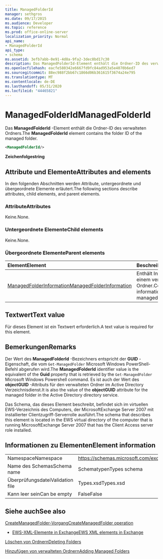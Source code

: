 ```yaml
---
title: ManagedFolderId
manager: sethgros
ms.date: 09/17/2015
ms.audience: Developer
ms.topic: reference
ms.prod: office-online-server
localization_priority: Normal
api_name:
- ManagedFolderId
api_type:
- schema
ms.assetid: 3efb7abb-0e91-4d8a-9fa2-3dec8bd17c30
description: Das ManagedFolderId-Element enthält die Ordner-ID des verwalteten Ordners.
ms.openlocfilehash: eacfe580342e6667fd9fc84ad953a5e4070b6ed7
ms.sourcegitcommit: 88ec988f2bb67c1866d06b361615f3674a24e795
ms.translationtype: MT
ms.contentlocale: de-DE
ms.lasthandoff: 05/31/2020
ms.locfileid: "44465821"
---
```

# <a name="managedfolderid"></a><span data-ttu-id="58e34-103">ManagedFolderId</span><span class="sxs-lookup"><span data-stu-id="58e34-103">ManagedFolderId</span></span>

<span data-ttu-id="58e34-104">Das **ManagedFolderId** -Element enthält die Ordner-ID des verwalteten Ordners.</span><span class="sxs-lookup"><span data-stu-id="58e34-104">The **ManagedFolderId** element contains the folder ID of the managed folder.</span></span> 
  
```xml
<ManagedFolderId/>
```

 <span data-ttu-id="58e34-105">**Zeichenfolge**</span><span class="sxs-lookup"><span data-stu-id="58e34-105">**string**</span></span>
## <a name="attributes-and-elements"></a><span data-ttu-id="58e34-106">Attribute und Elemente</span><span class="sxs-lookup"><span data-stu-id="58e34-106">Attributes and elements</span></span>

<span data-ttu-id="58e34-107">In den folgenden Abschnitten werden Attribute, untergeordnete und übergeordnete Elemente erläutert.</span><span class="sxs-lookup"><span data-stu-id="58e34-107">The following sections describe attributes, child elements, and parent elements.</span></span>
  
### <a name="attributes"></a><span data-ttu-id="58e34-108">Attribute</span><span class="sxs-lookup"><span data-stu-id="58e34-108">Attributes</span></span>

<span data-ttu-id="58e34-109">Keine.</span><span class="sxs-lookup"><span data-stu-id="58e34-109">None.</span></span>
  
### <a name="child-elements"></a><span data-ttu-id="58e34-110">Untergeordnete Elemente</span><span class="sxs-lookup"><span data-stu-id="58e34-110">Child elements</span></span>

<span data-ttu-id="58e34-111">Keine.</span><span class="sxs-lookup"><span data-stu-id="58e34-111">None.</span></span>
  
### <a name="parent-elements"></a><span data-ttu-id="58e34-112">Übergeordnete Elemente</span><span class="sxs-lookup"><span data-stu-id="58e34-112">Parent elements</span></span>

|<span data-ttu-id="58e34-113">**Element**</span><span class="sxs-lookup"><span data-stu-id="58e34-113">**Element**</span></span>|<span data-ttu-id="58e34-114">**Beschreibung**</span><span class="sxs-lookup"><span data-stu-id="58e34-114">**Description**</span></span>|
|:-----|:-----|
|[<span data-ttu-id="58e34-115">ManagedFolderInformation</span><span class="sxs-lookup"><span data-stu-id="58e34-115">ManagedFolderInformation</span></span>](managedfolderinformation.md) <br/> |<span data-ttu-id="58e34-116">Enthält Informationen zu einem verwalteten Ordner.</span><span class="sxs-lookup"><span data-stu-id="58e34-116">Contains information about a managed folder.</span></span>  <br/> |
   
## <a name="text-value"></a><span data-ttu-id="58e34-117">Textwert</span><span class="sxs-lookup"><span data-stu-id="58e34-117">Text value</span></span>

<span data-ttu-id="58e34-118">Für dieses Element ist ein Textwert erforderlich.</span><span class="sxs-lookup"><span data-stu-id="58e34-118">A text value is required for this element.</span></span>
  
## <a name="remarks"></a><span data-ttu-id="58e34-119">Bemerkungen</span><span class="sxs-lookup"><span data-stu-id="58e34-119">Remarks</span></span>

<span data-ttu-id="58e34-120">Der Wert des **ManagedFolderId** -Bezeichners entspricht der **GUID** -Eigenschaft, die vom `Get-ManagedFolder` Microsoft Windows PowerShell-Befehl abgerufen wird.</span><span class="sxs-lookup"><span data-stu-id="58e34-120">The **ManagedFolderId** identifier value is the equivalent of the **Guid** property that is retrieved by the  `Get-ManagedFolder` Microsoft Windows Powershell command.</span></span> <span data-ttu-id="58e34-121">Es ist auch der Wert des **objectGUID** -Attributs für den verwalteten Ordner im Active Directory Verzeichnisdienst.</span><span class="sxs-lookup"><span data-stu-id="58e34-121">It is also the value of the **objectGUID** attribute for the managed folder in the Active Directory directory service.</span></span> 
  
<span data-ttu-id="58e34-122">Das Schema, das dieses Element beschreibt, befindet sich im virtuellen EWS-Verzeichnis des Computers, der MicrosoftExchange Server 2007 mit installierter Clientzugriff-Serverrolle ausführt.</span><span class="sxs-lookup"><span data-stu-id="58e34-122">The schema that describes this element is located in the EWS virtual directory of the computer that is running MicrosoftExchange Server 2007 that has the Client Access server role installed.</span></span>
  
## <a name="element-information"></a><span data-ttu-id="58e34-123">Informationen zu Elementen</span><span class="sxs-lookup"><span data-stu-id="58e34-123">Element information</span></span>

|||
|:-----|:-----|
|<span data-ttu-id="58e34-124">Namespace</span><span class="sxs-lookup"><span data-stu-id="58e34-124">Namespace</span></span>  <br/> |https://schemas.microsoft.com/exchange/services/2006/types  <br/> |
|<span data-ttu-id="58e34-125">Name des Schemas</span><span class="sxs-lookup"><span data-stu-id="58e34-125">Schema name</span></span>  <br/> |<span data-ttu-id="58e34-126">Schematypen</span><span class="sxs-lookup"><span data-stu-id="58e34-126">Types schema</span></span>  <br/> |
|<span data-ttu-id="58e34-127">Überprüfungsdatei</span><span class="sxs-lookup"><span data-stu-id="58e34-127">Validation file</span></span>  <br/> |<span data-ttu-id="58e34-128">Types.xsd</span><span class="sxs-lookup"><span data-stu-id="58e34-128">Types.xsd</span></span>  <br/> |
|<span data-ttu-id="58e34-129">Kann leer sein</span><span class="sxs-lookup"><span data-stu-id="58e34-129">Can be empty</span></span>  <br/> |<span data-ttu-id="58e34-130">False</span><span class="sxs-lookup"><span data-stu-id="58e34-130">False</span></span>  <br/> |
   
## <a name="see-also"></a><span data-ttu-id="58e34-131">Siehe auch</span><span class="sxs-lookup"><span data-stu-id="58e34-131">See also</span></span>



[<span data-ttu-id="58e34-132">CreateManagedFolder-Vorgang</span><span class="sxs-lookup"><span data-stu-id="58e34-132">CreateManagedFolder operation</span></span>](createmanagedfolder-operation.md)


- [<span data-ttu-id="58e34-133">EWS-XML-Elemente in Exchange</span><span class="sxs-lookup"><span data-stu-id="58e34-133">EWS XML elements in Exchange</span></span>](ews-xml-elements-in-exchange.md)


[<span data-ttu-id="58e34-134">Löschen von Ordnern</span><span class="sxs-lookup"><span data-stu-id="58e34-134">Deleting Folders</span></span>](https://msdn.microsoft.com/library/1958add5-5071-4239-adb2-40f7a7d74aee%28Office.15%29.aspx)
  
[<span data-ttu-id="58e34-135">Hinzufügen von verwalteten Ordnern</span><span class="sxs-lookup"><span data-stu-id="58e34-135">Adding Managed Folders</span></span>](https://msdn.microsoft.com/library/846658c6-7043-40fb-8439-19f97c2a967f%28Office.15%29.aspx)

